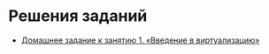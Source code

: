 # Решения заданий
- [Домашнее задание к занятию 1. «Введение в виртуализацию»](05-virt-01-basics/README.md)